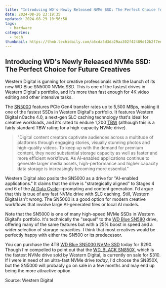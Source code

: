 ```yaml
---
title: "Introducing WD's Newly Released NVMe SSD: The Perfect Choice for Future Creatives"
date: 2024-08-26 23:19:35
updated: 2024-08-29 10:56:58
tags:
  - hardware
categories:
  - tech
thumbnail: https://thmb.techidaily.com/a6cda5d3da29aa302f42489d12b2f7ee98a977d6c686fb1e190a7cb786bdcbab.jpg
---
```


## Introducing WD's Newly Released NVMe SSD: The Perfect Choice for Future Creatives

Western Digital is gunning for creative professionals with the launch of its new WD Blue SN5000 NVMe SSD. This is one of the fastest drives in Western Digital's portfolio, and it's more than fast enough for 4K video editing and other intensive tasks.

 The [SN5000](https://www.anrdoezrs.net/links/3607085/type/dlg/sid/UUhtgUeUpU2003669/https://www.westerndigital.com/products/internal-drives/wd-blue-sn5000-nvme-ssd?sku=WDS500G4B0E) features PCIe Gen4 transfer rates up to 5,500 MBps, making it one of the fastest SSDs in Western Digital's portfolio. It features Western Digital nCache 4.0, a next-gen SLC caching technology that's ideal for creative workloads, and it's rated to endure 1,200 [TBW](https://win-forum.techidaily.com/securing-your-documents-a-step-by-step-guide-to-password-protecting-text-files/) (although this is a fairly standard TBW rating for a high-capacity NVMe drive).

> "Digital content creators captivate audiences across a multitude of platforms through engaging stories, visually stunning photos and high-quality videos. To keep up with the demand for premium content, they need substantial storage capacity as well as faster and more efficient workflows. As AI-enabled applications continue to generate larger media assets, high-performance and higher capacity data storage is increasingly becoming more essential."

 Western Digital also posits the SN5000 as a drive for "AI-enabled applications." It claims that the drive is "strategically aligned" to Stages 4 and 6 of the [AI Data Cycle](https://www.anrdoezrs.net/links/3607085/type/dlg/sid/UUhtgUeUpU2003669/https://www.westerndigital.com/topics/data-storage-for-ai)—prompting and content generation. I'd argue that this is true of any fast NVMe drive with SLC caching. Still, Western Digital isn't wrong. The SN5000 is a good option for modern creative workflows that involve large AI-generated files or local AI models.

 Note that the SN5000 is one of many high-speed NVMe SSDs in Western Digital's portfolio. It's technically the "sequel" to the [WD Blue SN580](https://www.amazon.com/Western-Digital-SN580-Internal-Solid/dp/B0C8XMH264/?tag=hotoge-20&ascsubtag=UUhtgUeUpU2003669&asc%5Frefurl=https%3A%2F%2Fwww.howtogeek.com%2Fwd-blue-sn5000-nvme-ssd-debut%2F&asc%5Fcampaign=Short-Term) drive, offering many of the same features but with a 25% boost in speed and a wider selection of storage capacities. I think that most creatives would be perfectly happy with either the SN500 or its predecessor.

 You can purchase the 4TB [WD Blue SN5000 NVMe SSD](https://www.anrdoezrs.net/links/3607085/type/dlg/sid/UUhtgUeUpU2003669/https://www.westerndigital.com/products/internal-drives/wd-blue-sn5000-nvme-ssd?sku=WDS500G4B0E) today for $290\. Though I'm compelled to point out that the [WD\_BLACK SN850X](https://www.amazon.com/WD%5FBLACK-SN850X-Internal-Gaming-Solid/dp/B0B7CQ2CHH/?tag=hotoge-20&ascsubtag=UUhtgUeUpU2003669&asc%5Frefurl=https%3A%2F%2Fwww.howtogeek.com%2Fwd-blue-sn5000-nvme-ssd-debut%2F&asc%5Fcampaign=Short-Term), which is the fastest NVMe drive sold by Western Digital, is currently on sale for $310\. If I were in need of an ultra-fast NVMe drive _today_, I'd choose the SN850X, but the SN5000 will probably go on sale in a few months and may end up being the more attractive option.

 Source: Western Digital

<ins class="adsbygoogle"
     style="display:block"
     data-ad-format="autorelaxed"
     data-ad-client="ca-pub-7571918770474297"
     data-ad-slot="1223367746"></ins>



<ins class="adsbygoogle"
     style="display:block"
     data-ad-client="ca-pub-7571918770474297"
     data-ad-slot="8358498916"
     data-ad-format="auto"
     data-full-width-responsive="true"></ins>
